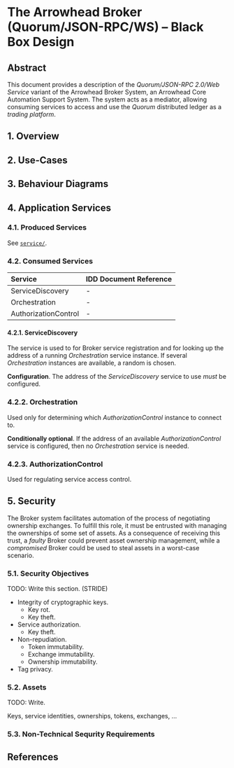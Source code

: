 # The Arrowhead Broker (Quorum/JSON-RPC/WS) – Black Box Design

## Abstract

This document provides a description of the _Quorum/JSON-RPC 2.0/Web Service_
variant of the Arrowhead Broker System, an Arrowhead Core Automation Support
System. The system acts as a mediator, allowing consuming services to access and
use the _Quorum_ distributed ledger as a _trading platform_.

## 1. Overview

## 2. Use-Cases

## 3. Behaviour Diagrams

## 4. Application Services

### 4.1. Produced Services

See [`service/`](service/).

### 4.2. Consumed Services

| Service              | IDD Document Reference                                |
|:---------------------|:------------------------------------------------------|
| ServiceDiscovery     | -                                                     |
| Orchestration        | -                                                     |
| AuthorizationControl | -                                                     |

#### 4.2.1. ServiceDiscovery

The service is used to for Broker service registration and for looking up the
address of a running _Orchestration_ service instance. If several
_Orchestration_ instances are available, a random is chosen.

__Configuration__. The address of the _ServiceDiscovery_ service to use _must_
be configured.

### 4.2.2. Orchestration

Used only for determining which _AuthorizationControl_ instance to connect to.

__Conditionally optional__. If the address of an available
_AuthorizationControl_ service is configured, then no _Orchestration_ service
is needed.

### 4.2.3. AuthorizationControl

Used for regulating service access control.

## 5. Security

The Broker system facilitates automation of the process of negotiating
ownership exchanges. To fulfill this role, it must be entrusted with managing
the ownerships of some set of assets. As a consequence of receiving this trust,
a _faulty_ Broker could prevent asset ownership management, while a
_compromised_ Broker could be used to steal assets in a worst-case scenario.

### 5.1. Security Objectives

TODO: Write this section. (STRIDE)

- Integrity of cryptographic keys.
    - Key rot.
    - Key theft.
- Service authorization.
    - Key theft.
- Non-repudiation.
    - Token immutability.
    - Exchange immutability.
    - Ownership immutability.
- Tag privacy.

### 5.2. Assets

TODO: Write.

Keys, service identities, ownerships, tokens, exchanges, ...

### 5.3. Non-Technical Sequrity Requirements

## References